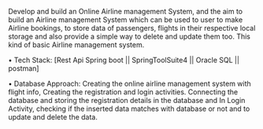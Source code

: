 Develop and build an Online Airline management System, and the aim to build an Airline management System which can be used to user to make Airline bookings, to store data of passengers, flights in their respective local storage and also provide a simple way to delete and update them too. This kind of basic Airline management system.

•	Tech Stack: [Rest Api Spring boot || SpringToolSuite4 || Oracle SQL || postman]

•	Database Approach: Creating the online airline management system with flight info, Creating the registration and login activities. Connecting the database and storing the registration details in the database and In Login Activity, checking if the inserted data matches with database or not and to update and delete the data.
